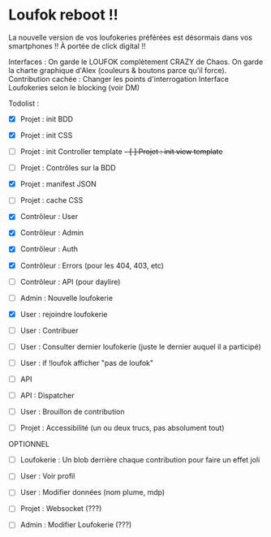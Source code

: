 # Loufok reboot !!

La nouvelle version de vos loufokeries préférées est désormais dans vos smartphones !! À portée de click digital !!

Interfaces :
On garde le LOUFOK complètement CRAZY de Chaos.
On garde la charte graphique d'Alex (couleurs & boutons parce qu'il force).
Contribution cachée : Changer les points d'interrogation
Interface Loufokeries selon le blocking (voir DM)

Todolist :

- [x] Projet : init BDD
- [x] Projet : init CSS
- [ ] Projet : init Controller template
~~- [ ] Projet : init view template~~
- [ ] Projet : Contrôles sur la BDD
- [x] Projet : manifest JSON
- [ ] Projet : cache CSS

- [x] Contrôleur : User
- [x] Contrôleur : Admin
- [x] Contrôleur : Auth
- [x] Contrôleur : Errors (pour les 404, 403, etc)
- [ ] Contrôleur : API (pour daylire)

- [ ] Admin : Nouvelle loufokerie
- [x] User : rejoindre loufokerie
- [ ] User : Contribuer
- [ ] User : Consulter dernier loufokerie (juste le dernier auquel il a participé)
- [ ] User : if !loufok afficher "pas de loufok"
- [ ] API
- [ ] API : Dispatcher
- [ ] User : Brouillon de contribution
- [ ] Projet : Accessibilité (un ou deux trucs, pas absolument tout) 

OPTIONNEL

- [ ] Loufokerie : Un blob derrière chaque contribution pour faire un effet joli
- [ ] User : Voir profil
- [ ] User : Modifier données (nom plume, mdp)

- [ ] Projet : Websocket (???)
- [ ] Admin : Modifier Loufokerie (???)
